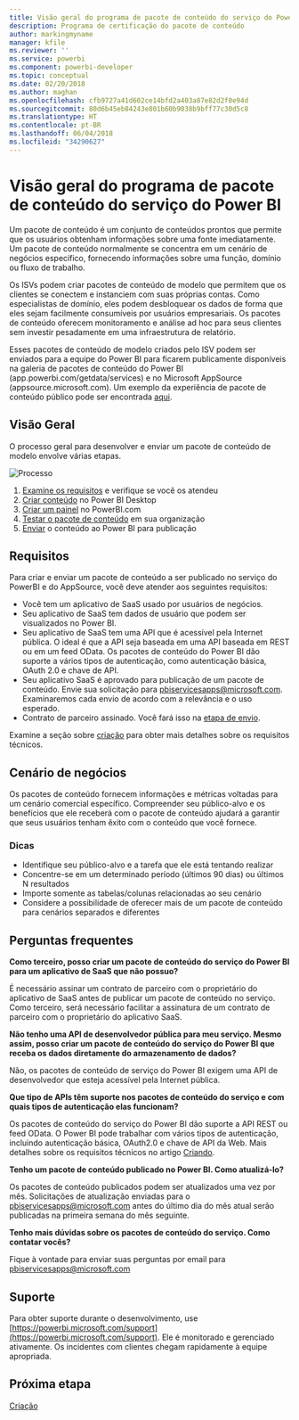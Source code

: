 ```yaml
---
title: Visão geral do programa de pacote de conteúdo do serviço do Power BI
description: Programa de certificação do pacote de conteúdo
author: markingmyname
manager: kfile
ms.reviewer: ''
ms.service: powerbi
ms.component: powerbi-developer
ms.topic: conceptual
ms.date: 02/20/2018
ms.author: maghan
ms.openlocfilehash: cfb9727a41d602ce14bfd2a403a87e82d2f0e94d
ms.sourcegitcommit: 80d6b45eb84243e801b60b9038b9bff77c30d5c8
ms.translationtype: HT
ms.contentlocale: pt-BR
ms.lasthandoff: 06/04/2018
ms.locfileid: "34290627"
---
```

# <a name="overview-of-the-power-bi-service-content-pack-program"></a>Visão geral do programa de pacote de conteúdo do serviço do Power BI
Um pacote de conteúdo é um conjunto de conteúdos prontos que permite que os usuários obtenham informações sobre uma fonte imediatamente. Um pacote de conteúdo normalmente se concentra em um cenário de negócios específico, fornecendo informações sobre uma função, domínio ou fluxo de trabalho.

Os ISVs podem criar pacotes de conteúdo de modelo que permitem que os clientes se conectem e instanciem com suas próprias contas. Como especialistas de domínio, eles podem desbloquear os dados de forma que eles sejam facilmente consumíveis por usuários empresariais. Os pacotes de conteúdo oferecem monitoramento e análise ad hoc para seus clientes sem investir pesadamente em uma infraestrutura de relatório. 

Esses pacotes de conteúdo de modelo criados pelo ISV podem ser enviados para a equipe do Power BI para ficarem publicamente disponíveis na galeria de pacotes de conteúdo do Power BI (app.powerbi.com/getdata/services) e no Microsoft AppSource (appsource.microsoft.com). Um exemplo da experiência de pacote de conteúdo público pode ser encontrada [aqui](template-content-pack-experience.md).

## <a name="overview"></a>Visão Geral
O processo geral para desenvolver e enviar um pacote de conteúdo de modelo envolve várias etapas.

 ![Processo](media/service-content-pack-overview/developer-content-pack-overview.png)

1. [Examine os requisitos](#requirements) e verifique se você os atendeu
2. [Criar conteúdo](template-content-pack-authoring.md#queries) no Power BI Desktop
3. [Criar um painel](template-content-pack-authoring.md#dashboard) no PowerBI.com
4. [Testar o pacote de conteúdo](template-content-pack-testing.md) em sua organização
5. [Enviar](template-content-pack-testing.md#submission) o conteúdo ao Power BI para publicação

<a name="requirements"></a>

## <a name="requirements"></a>Requisitos
Para criar e enviar um pacote de conteúdo a ser publicado no serviço do PowerBI e do AppSource, você deve atender aos seguintes requisitos:

* Você tem um aplicativo de SaaS usado por usuários de negócios.
* Seu aplicativo de SaaS tem dados de usuário que podem ser visualizados no Power BI.
* Seu aplicativo de SaaS tem uma API que é acessível pela Internet pública. O ideal é que a API seja baseada em uma API baseada em REST ou em um feed OData. Os pacotes de conteúdo do Power BI dão suporte a vários tipos de autenticação, como autenticação básica, OAuth 2.0 e chave de API. 
* Seu aplicativo SaaS é aprovado para publicação de um pacote de conteúdo. Envie sua solicitação para pbiservicesapps@microsoft.com. Examinaremos cada envio de acordo com a relevância e o uso esperado. 
* Contrato de parceiro assinado. Você fará isso na [etapa de envio](template-content-pack-testing.md#submission).

Examine a seção sobre [criação](template-content-pack-authoring.md) para obter mais detalhes sobre os requisitos técnicos.

## <a name="business-scenario"></a>Cenário de negócios
Os pacotes de conteúdo fornecem informações e métricas voltadas para um cenário comercial específico. Compreender seu público-alvo e os benefícios que ele receberá com o pacote de conteúdo ajudará a garantir que seus usuários tenham êxito com o conteúdo que você fornece.

### <a name="tips"></a>Dicas
* Identifique seu público-alvo e a tarefa que ele está tentando realizar  
* Concentre-se em um determinado período (últimos 90 dias) ou últimos N resultados  
* Importe somente as tabelas/colunas relacionadas ao seu cenário  
* Considere a possibilidade de oferecer mais de um pacote de conteúdo para cenários separados e diferentes  

## <a name="frequently-asked-questions"></a>Perguntas frequentes
**Como terceiro, posso criar um pacote de conteúdo do serviço do Power BI para um aplicativo de SaaS que não possuo?**

É necessário assinar um contrato de parceiro com o proprietário do aplicativo de SaaS antes de publicar um pacote de conteúdo no serviço. Como terceiro, será necessário facilitar a assinatura de um contrato de parceiro com o proprietário do aplicativo SaaS.

**Não tenho uma API de desenvolvedor pública para meu serviço. Mesmo assim, posso criar um pacote de conteúdo do serviço do Power BI que receba os dados diretamente do armazenamento de dados?**

Não, os pacotes de conteúdo de serviço do Power BI exigem uma API de desenvolvedor que esteja acessível pela Internet pública.

**Que tipo de APIs têm suporte nos pacotes de conteúdo do serviço e com quais tipos de autenticação elas funcionam?**

Os pacotes de conteúdo do serviço do Power BI dão suporte a API REST ou feed OData. O Power BI pode trabalhar com vários tipos de autenticação, incluindo autenticação básica, OAuth2.0 e chave de API da Web. Mais detalhes sobre os requisitos técnicos no artigo [Criando](template-content-pack-authoring.md#dashboard).

**Tenho um pacote de conteúdo publicado no Power BI. Como atualizá-lo?**

Os pacotes de conteúdo publicados podem ser atualizados uma vez por mês. Solicitações de atualização enviadas para o [pbiservicesapps@microsoft.com](mailto:pbiservicesapps@microsoft.com) antes do último dia do mês atual serão publicadas na primeira semana do mês seguinte.

**Tenho mais dúvidas sobre os pacotes de conteúdo do serviço. Como contatar vocês?**

Fique à vontade para enviar suas perguntas por email para [pbiservicesapps@microsoft.com](mailto:pbiservicesapps@microsoft.com)

## <a name="support"></a>Suporte
Para obter suporte durante o desenvolvimento, use [https://powerbi.microsoft.com/support](https://powerbi.microsoft.com/support). Ele é monitorado e gerenciado ativamente. Os incidentes com clientes chegam rapidamente à equipe apropriada.

## <a name="next-step"></a>Próxima etapa
[Criação](template-content-pack-authoring.md)

